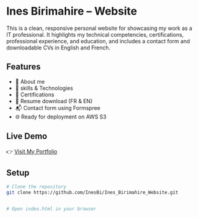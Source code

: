 # Ines Birimahire – Website 

This is a clean, responsive personal website for showcasing my work as a IT professional. It highlights my technical competencies, certifications, professional experience, and education, and includes a contact form and downloadable CVs in English and French.

## Features

- 💼 About me
- 📜 skills & Technologies 
- 🏅 Certifications 
- 📄 Resume download (FR & EN)
- 📬 Contact form using Formspree
- 🌐 Ready for deployment on AWS S3

## Live Demo

👉 [Visit My Portfolio](https://inesbirimahire.org)

## Setup

```bash
# Clone the repository
git clone https://github.com/InesBi/Ines_Birimahire_Website.git


# Open index.html in your browser
